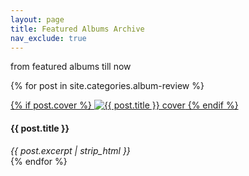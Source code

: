```yaml
---
layout: page
title: Featured Albums Archive
nav_exclude: true
---
```


<p class="subtitle"> from featured albums till now</p>

<div class="album-flex inside-text-width">

  {% for post in site.categories.album-review %}
    <div class="album">
      <a href="{{ post.url | relative_url }}" class="album-link">
        {% if post.cover %}
          <img src="{{ post.cover }}" alt="{{ post.title }} cover">
        {% endif %}
      </a>
      <div class="album-info">
        <h4>{{ post.title }}</h4>
        <body><em>{{ post.excerpt | strip_html }}</em></body>
      </div>
    </div>
  {% endfor %}

</div>
